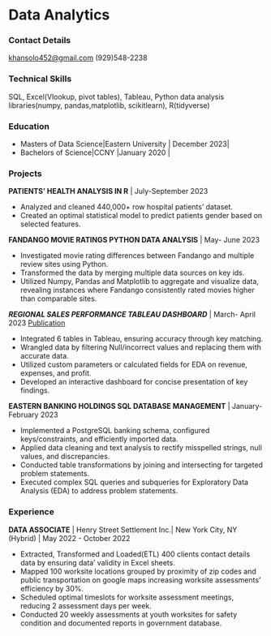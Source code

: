 # Data Analytics

### Contact Details
khansolo452@gmail.com
(929)548-2238

### Technical Skills
 SQL, Excel(Vlookup, pivot tables), Tableau, Python data analysis libraries(numpy, pandas,matplotlib, scikitlearn), R(tidyverse)

### Education
- Masters of Data Science|Eastern University | December 2023|
- Bachelors of Science|CCNY |January 2020 |

### Projects

**PATIENTS’ HEALTH ANALYSIS IN R** | July-September 2023
- Analyzed and  cleaned 440,000+ row hospital patients’ dataset.
- Created an optimal statistical model to predict patients gender based on selected features. 

**FANDANGO MOVIE RATINGS PYTHON DATA ANALYSIS** | May- June 2023
- Investigated movie rating differences between Fandango and multiple review sites using Python. 
- Transformed the data by merging multiple data sources on key ids.  
- Utilized Numpy, Pandas and Matplotlib to aggregate and visualize data, revealing instances where Fandango consistently rated movies higher than comparable sites.

***REGIONAL SALES PERFORMANCE TABLEAU DASHBOARD*** | March- April 2023
[Publication](https://public.tableau.com/app/profile/solaiman.khan/viz/USAcompaniesSalesbyChannelDashboard/Dashboard1MohammadKhan)
- Integrated 6 tables in Tableau, ensuring accuracy through key matching.
- Wrangled data by filtering Null/incorrect values and replacing them with accurate data.
- Utilized custom parameters or calculated fields for EDA on revenue, expenses, and profit.
- Developed an interactive dashboard for concise presentation of key findings.

**EASTERN BANKING HOLDINGS SQL DATABASE MANAGEMENT** | January- February 2023
- Implemented a PostgreSQL banking schema, configured keys/constraints, and efficiently imported data.
- Applied data cleaning and text analysis to rectify misspelled strings, null values, and discrepancies.
- Conducted table transformations by joining and intersecting for targeted problem statements.
- Executed complex SQL queries and subqueries for Exploratory Data Analysis (EDA) to address problem statements.

### Experience

**DATA ASSOCIATE** | Henry Street Settlement Inc.|  New York City, NY (Hybrid) | May 2022 - October 2022
- Extracted, Transformed and Loaded(ETL) 400 clients contact details data by ensuring data’ validity in Excel sheets.
- Mapped 100 worksite locations grouped by proximity of zip codes and public transportation on google maps increasing worksite assessments’ efficiency by 30%.
- Scheduled optimal timeslots for worksite assessment meetings, reducing 2 assessment days per week.
- Conducted 20 weekly assessments at youth worksites for safety condition and documented reports in government database.


